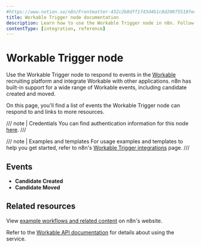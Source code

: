 ```yaml
---
#https://www.notion.so/n8n/Frontmatter-432c2b8dff1f43d4b1c8d20075510fe4
title: Workable Trigger node documentation
description: Learn how to use the Workable Trigger node in n8n. Follow technical documentation to integrate Workable Trigger node into your workflows.
contentType: [integration, reference]
---
```


# Workable Trigger node

Use the Workable Trigger node to respond to events in the [Workable](https://www.workable.com/) recruiting platform and integrate Workable with other applications. n8n has built-in support for a wide range of Workable events, including candidate created and moved.

On this page, you'll find a list of events the Workable Trigger node can respond to and links to more resources.

/// note | Credentials
You can find authentication information for this node [here](/integrations/builtin/credentials/workable.md).
///

///  note  | Examples and templates
For usage examples and templates to help you get started, refer to n8n's [Workable Trigger integrations](https://n8n.io/integrations/workable-trigger/) page.
///

## Events

- **Candidate Created**
- **Candidate Moved**

## Related resources

View [example workflows and related content](https://n8n.io/integrations/workable-trigger/) on n8n's website.

Refer to the [Workable API documentation](https://developers.workable.com/) for details about using the service.
